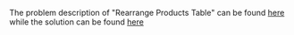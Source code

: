 The problem description of "Rearrange Products Table" can be found [here](https://leetcode.com/problems/rearrange-products-table/) while the solution can be found [here](https://github.com/aurimas13/Solutions-To-Problems/blob/main/LeetCode/SQL%20Solutions/Rearrange%20Products%20Table/rearrange.sql)
